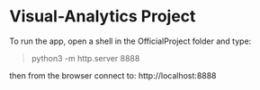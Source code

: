 # Visual-Analytics Project

To run the app, open a shell in the OfficialProject folder and type:

> python3 -m http.server 8888

then from the browser connect to: http://localhost:8888
